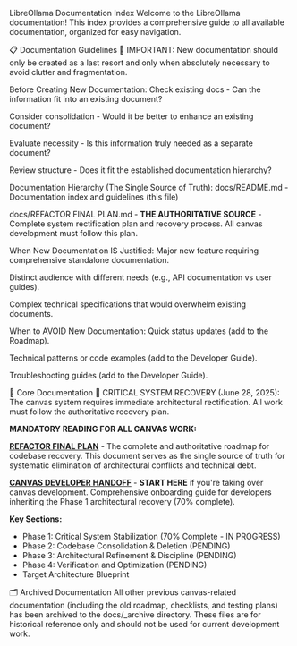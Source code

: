 LibreOllama Documentation Index
Welcome to the LibreOllama documentation! This index provides a comprehensive guide to all available documentation, organized for easy navigation.

📋 Documentation Guidelines
🚨 IMPORTANT: New documentation should only be created as a last resort and only when absolutely necessary to avoid clutter and fragmentation.

Before Creating New Documentation:
Check existing docs - Can the information fit into an existing document?

Consider consolidation - Would it be better to enhance an existing document?

Evaluate necessity - Is this information truly needed as a separate document?

Review structure - Does it fit the established documentation hierarchy?

Documentation Hierarchy (The Single Source of Truth):
docs/README.md - Documentation index and guidelines (this file)

docs/REFACTOR FINAL PLAN.md - **THE AUTHORITATIVE SOURCE** - Complete system rectification plan and recovery process. All canvas development must follow this plan.

When New Documentation IS Justified:
Major new feature requiring comprehensive standalone documentation.

Distinct audience with different needs (e.g., API documentation vs user guides).

Complex technical specifications that would overwhelm existing documents.

When to AVOID New Documentation:
Quick status updates (add to the Roadmap).

Technical patterns or code examples (add to the Developer Guide).

Troubleshooting guides (add to the Developer Guide).

🚀 Core Documentation
🚨 CRITICAL SYSTEM RECOVERY (June 28, 2025): The canvas system requires immediate architectural rectification. All work must follow the authoritative recovery plan.

**MANDATORY READING FOR ALL CANVAS WORK:**

**[REFACTOR FINAL PLAN](REFACTOR%20FINAL%20PLAN.md)** - The complete and authoritative roadmap for codebase recovery. This document serves as the single source of truth for systematic elimination of architectural conflicts and technical debt.

**[CANVAS DEVELOPER HANDOFF](CANVAS_DEVELOPER_HANDOFF.md)** - **START HERE** if you're taking over canvas development. Comprehensive onboarding guide for developers inheriting the Phase 1 architectural recovery (70% complete).

**Key Sections:**
- Phase 1: Critical System Stabilization (70% Complete - IN PROGRESS)
- Phase 2: Codebase Consolidation & Deletion (PENDING)
- Phase 3: Architectural Refinement & Discipline (PENDING)
- Phase 4: Verification and Optimization (PENDING)
- Target Architecture Blueprint

🗂️ Archived Documentation
All other previous canvas-related documentation (including the old roadmap, checklists, and testing plans) has been archived to the docs/_archive directory. These files are for historical reference only and should not be used for current development work.
